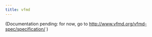 ```yaml
---
title: vfmd
---
```


(Documentation pending: for now, go to http://www.vfmd.org/vfmd-spec/specification/ )
